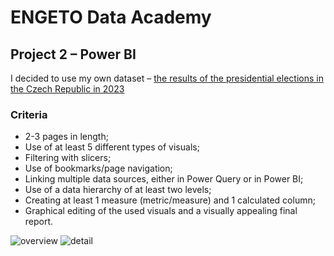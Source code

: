 # **ENGETO Data Academy** 
## **Project 2 – Power BI**

I decided to use my own dataset – [the results of the presidential elections in the Czech Republic in 2023](https://www.volby.cz/opendata/prez2023/prez2023_opendata.htm)

### Criteria
- 2-3 pages in length;
- Use of at least 5 different types of visuals;
- Filtering with slicers;
- Use of bookmarks/page navigation;
- Linking multiple data sources, either in Power Query or in Power BI;
- Use of a data hierarchy of at least two levels;
- Creating at least 1 measure (metric/measure) and 1 calculated column;
- Graphical editing of the used visuals and a visually appealing final report.

![overview](https://i.ibb.co/XbsQB2d/pbi1.png)
![detail](https://i.ibb.co/NK8cQQL/pbi2.png)
